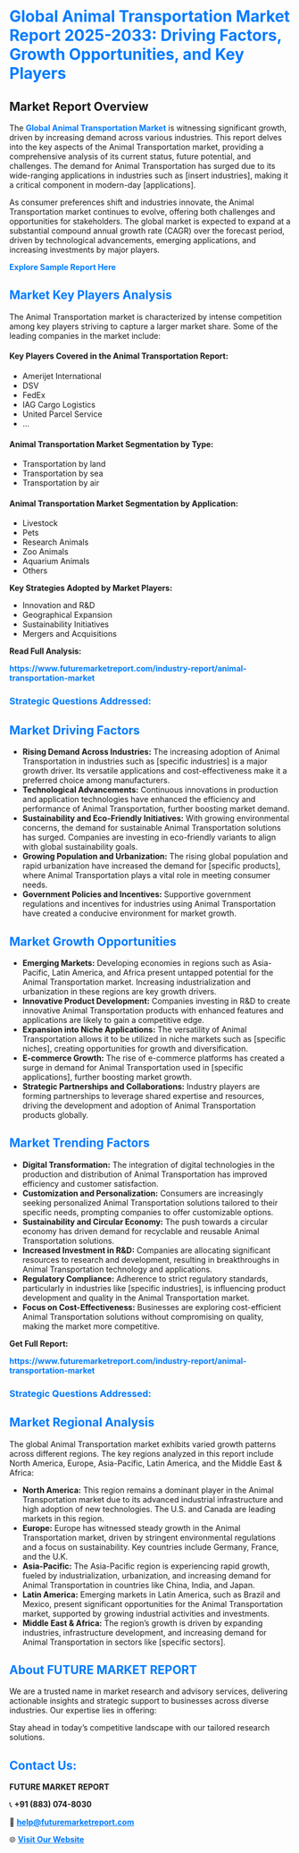 <h1 style="color: #007BFF;">Global Animal Transportation Market Report 2025-2033: Driving Factors, Growth Opportunities, and Key Players</h1>

<section id="overview">
<h2>Market Report Overview</h2>
<p>The <a href="https://www.futuremarketreport.com/industry-report/animal-transportation-market" style="color: #007BFF; text-decoration: none;"><strong>Global Animal Transportation Market</strong></a> is witnessing significant growth, driven by increasing demand across various industries. This report delves into the key aspects of the Animal Transportation market, providing a comprehensive analysis of its current status, future potential, and challenges. The demand for Animal Transportation has surged due to its wide-ranging applications in industries such as [insert industries], making it a critical component in modern-day [applications].</p>
<p>As consumer preferences shift and industries innovate, the Animal Transportation market continues to evolve, offering both challenges and opportunities for stakeholders. The global market is expected to expand at a substantial compound annual growth rate (CAGR) over the forecast period, driven by technological advancements, emerging applications, and increasing investments by major players.</p>
</section>

<section id="overview">
<p><a href="https://www.futuremarketreport.com/request-sample/reportId=100437" style="color: #007BFF; text-decoration: none;"><strong>Explore Sample Report Here</strong></a></p>
</section>

<section id="key-players">
<h2 style="color: #007BFF;">Market Key Players Analysis</h2>
<p>The Animal Transportation market is characterized by intense competition among key players striving to capture a larger market share. Some of the leading companies in the market include:</p>
<h4>Key Players Covered in the Animal Transportation Report:</h4>
<ul><li>Amerijet International</li><li>DSV</li><li>FedEx</li><li>IAG Cargo Logistics</li><li>United Parcel Service</li><li>...</li></ul>
<h4>Animal Transportation Market Segmentation by Type:</h4>
<ul><li>Transportation by land</li><li>Transportation by sea</li><li>Transportation by air</li></ul>

<h4>Animal Transportation Market Segmentation by Application:</h4>
<ul><li>Livestock</li><li>Pets</li><li>Research Animals</li><li>Zoo Animals</li><li>Aquarium Animals</li><li>Others</li></ul>
<p><strong>Key Strategies Adopted by Market Players:</strong></p>
<ul>
<li>Innovation and R&D</li>
<li>Geographical Expansion</li>
<li>Sustainability Initiatives</li>
<li>Mergers and Acquisitions</li>
</ul>
</section>

<section>
<p><strong>Read Full Analysis: </strong></p><a href="https://www.futuremarketreport.com/industry-report/animal-transportation-market" style="color: #007BFF; text-decoration: none;"><strong>https://www.futuremarketreport.com/industry-report/animal-transportation-market</strong></a>
<h3 style="color: #007BFF;">Strategic Questions Addressed:</h3>
</section>

<section id="driving-factors">
<h2 style="color: #007BFF;">Market Driving Factors</h2>
<ul>
<li><strong>Rising Demand Across Industries:</strong> The increasing adoption of Animal Transportation in industries such as [specific industries] is a major growth driver. Its versatile applications and cost-effectiveness make it a preferred choice among manufacturers.</li>
<li><strong>Technological Advancements:</strong> Continuous innovations in production and application technologies have enhanced the efficiency and performance of Animal Transportation, further boosting market demand.</li>
<li><strong>Sustainability and Eco-Friendly Initiatives:</strong> With growing environmental concerns, the demand for sustainable Animal Transportation solutions has surged. Companies are investing in eco-friendly variants to align with global sustainability goals.</li>
<li><strong>Growing Population and Urbanization:</strong> The rising global population and rapid urbanization have increased the demand for [specific products], where Animal Transportation plays a vital role in meeting consumer needs.</li>
<li><strong>Government Policies and Incentives:</strong> Supportive government regulations and incentives for industries using Animal Transportation have created a conducive environment for market growth.</li>
</ul>
</section>

<section id="growth-opportunities">
<h2 style="color: #007BFF;">Market Growth Opportunities</h2>
<ul>
<li><strong>Emerging Markets:</strong> Developing economies in regions such as Asia-Pacific, Latin America, and Africa present untapped potential for the Animal Transportation market. Increasing industrialization and urbanization in these regions are key growth drivers.</li>
<li><strong>Innovative Product Development:</strong> Companies investing in R&D to create innovative Animal Transportation products with enhanced features and applications are likely to gain a competitive edge.</li>
<li><strong>Expansion into Niche Applications:</strong> The versatility of Animal Transportation allows it to be utilized in niche markets such as [specific niches], creating opportunities for growth and diversification.</li>
<li><strong>E-commerce Growth:</strong> The rise of e-commerce platforms has created a surge in demand for Animal Transportation used in [specific applications], further boosting market growth.</li>
<li><strong>Strategic Partnerships and Collaborations:</strong> Industry players are forming partnerships to leverage shared expertise and resources, driving the development and adoption of Animal Transportation products globally.</li>
</ul>
</section>

<section id="trending-factors">
<h2 style="color: #007BFF;">Market Trending Factors</h2>
<ul>
<li><strong>Digital Transformation:</strong> The integration of digital technologies in the production and distribution of Animal Transportation has improved efficiency and customer satisfaction.</li>
<li><strong>Customization and Personalization:</strong> Consumers are increasingly seeking personalized Animal Transportation solutions tailored to their specific needs, prompting companies to offer customizable options.</li>
<li><strong>Sustainability and Circular Economy:</strong> The push towards a circular economy has driven demand for recyclable and reusable Animal Transportation solutions.</li>
<li><strong>Increased Investment in R&D:</strong> Companies are allocating significant resources to research and development, resulting in breakthroughs in Animal Transportation technology and applications.</li>
<li><strong>Regulatory Compliance:</strong> Adherence to strict regulatory standards, particularly in industries like [specific industries], is influencing product development and quality in the Animal Transportation market.</li>
<li><strong>Focus on Cost-Effectiveness:</strong> Businesses are exploring cost-efficient Animal Transportation solutions without compromising on quality, making the market more competitive.</li>
</ul>
</section>

<section>
<p><strong>Get Full Report: </strong></p><a href="https://www.futuremarketreport.com/industry-report/animal-transportation-market" style="color: #007BFF; text-decoration: none;"><strong>https://www.futuremarketreport.com/industry-report/animal-transportation-market</strong></a>
<h3 style="color: #007BFF;">Strategic Questions Addressed:</h3>
</section>


<section id="regional-analysis">
<h2 style="color: #007BFF;">Market Regional Analysis</h2>
<p>The global Animal Transportation market exhibits varied growth patterns across different regions. The key regions analyzed in this report include North America, Europe, Asia-Pacific, Latin America, and the Middle East & Africa:</p>
<ul>
<li><strong>North America:</strong> This region remains a dominant player in the Animal Transportation market due to its advanced industrial infrastructure and high adoption of new technologies. The U.S. and Canada are leading markets in this region.</li>
<li><strong>Europe:</strong> Europe has witnessed steady growth in the Animal Transportation market, driven by stringent environmental regulations and a focus on sustainability. Key countries include Germany, France, and the U.K.</li>
<li><strong>Asia-Pacific:</strong> The Asia-Pacific region is experiencing rapid growth, fueled by industrialization, urbanization, and increasing demand for Animal Transportation in countries like China, India, and Japan.</li>
<li><strong>Latin America:</strong> Emerging markets in Latin America, such as Brazil and Mexico, present significant opportunities for the Animal Transportation market, supported by growing industrial activities and investments.</li>
<li><strong>Middle East & Africa:</strong> The region’s growth is driven by expanding industries, infrastructure development, and increasing demand for Animal Transportation in sectors like [specific sectors].</li>
</ul>
</section>

<footer>
<h2 style="color: #007BFF;">About FUTURE MARKET REPORT</h2>
<p>We are a trusted name in market research and advisory services, delivering actionable insights and strategic support to businesses across diverse industries. Our expertise lies in offering:</p>

<p>Stay ahead in today’s competitive landscape with our tailored research solutions.</p>

<h2 style="color: #007BFF;">Contact Us:</h2>
<p><strong>FUTURE MARKET REPORT</strong></p>
<p>📞 <strong>+91 (883) 074-8030</strong></p>
<p>📧 <strong><a href="mailto:help@futuremarketreport.com" style="color: #007BFF;">help@futuremarketreport.com</a></strong></p>
<p>🌐 <strong><a href="https://www.futuremarketreport.com/" style="color: #007BFF;">Visit Our Website</a></strong></p>
</footer>